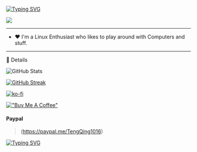 
[![Typing SVG](https://readme-typing-svg.herokuapp.com?font=Nata+Sans&letterSpacing=1px&weight=600&size=40&duration=2000&pause=880&center=true&vCenter=true&width=435&lines=Hey1Me+%F0%9F%98%8E)](https://git.io/typing-svg)

![](https://komarev.com/ghpvc/?username=hey1me&color=blue&style=for-the-badge&label=Views&base=86&abbreviated=false)

---

- ♥️ I'm a Linux Enthusiast who likes to play around with Computers and stuff.

---

💬 Details

![GitHub Stats](https://github-profile-summary-cards.vercel.app/api/cards/stats?username=hey1me&theme=zenburn) 

[![GitHub Streak](https://github-readme-streak-stats.herokuapp.com?user=hey1me&theme=nightfox&hide_border=true&border_radius=16&date_format=j%20M%5B%20Y%5D)](https://git.io/streak-stats)


[![ko-fi](https://ko-fi.com/img/githubbutton_sm.svg)](https://ko-fi.com/hey1me)


[!["Buy Me A Coffee"](https://www.buymeacoffee.com/assets/img/custom_images/orange_img.png)](https://www.buymeacoffee.com/hey1me)

#### Paypal
>(https://paypal.me/TengQing1016)


[![Typing SVG](https://readme-typing-svg.herokuapp.com?font=Nata+Sans&weight=500&size=30&letterSpacing=1px&duration=4000&pause=890&center=true&vCenter=true&width=435&lines=Thank+You+%F0%9F%98%8A)](https://git.io/typing-svg)

